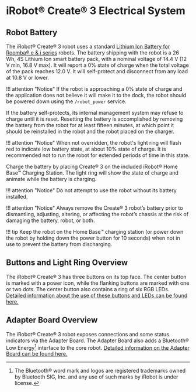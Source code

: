 # iRobot® Create® 3 Electrical System

## Robot Battery
The iRobot® Create® 3 robot uses a standard [Lithium Ion Battery for Roomba® e & i series](https://store.irobot.com/default/parts-and-accessories/roomba-batteries/) robots.
The battery shipping with the robot is a 26 Wh, 4S Lithium Ion smart battery pack, with a nominal voltage of 14.4 V (12 V min, 16.8 V max).
It will report a 0% state of charge when the total voltage of the pack reaches 12.0 V.
It will self-protect and disconnect from any load at 10.8 V or lower.

!!! attention "Notice"
    If the robot is approaching a 0% state of charge and the application does not believe it will make it to the dock, the robot should be powered down using the `/robot_power` service.

If the battery self-protects, its internal management system may refuse to charge until it is reset.
Resetting the battery is accomplished by removing the battery from the robot for at least fifteen minutes, at which point it should be reinstalled in the robot and the robot placed on the charger.


!!! attention "Notice"
    When not overridden, the robot's light ring will flash red to indicate low battery state, at about 10% state of charge. It is recommended not to run the robot for extended periods of time in this state.

Charge the battery by placing Create® 3 on the included iRobot® Home Base™ Charging Station.
The light ring will show the state of charge and animate while the battery is charging.

!!! attention "Notice"
    Do not attempt to use the robot without its battery installed.

!!! attention "Notice"
    Always remove the Create® 3 robot’s battery prior to dismantling, adjusting, altering, or affecting the robot’s chassis at the risk of damaging the battery, robot, or both.

!!! tip
    Keep the robot on the Home Base™ charging station (or power down the robot by holding down the power button for 10 seconds) when not in use to prevent the battery from discharging.

## Buttons and Light Ring Overview
The iRobot® Create® 3 has three buttons on its top face.
The center button is marked with a power icon, while the flanking buttons are marked with one or two dots.
The center button also contains a ring of six RGB LEDs.
[Detailed information about the use of these buttons and LEDs can be found here.](../hw/face.md)

## Adapter Board Overview
The iRobot® Create® 3 robot exposes connections and some status indicators via the Adapter Board.
The Adapter Board also adds a Bluetooth® Low Energy[^1] interface to the core robot.
[Detailed information on the Adapter Board can be found here.](../hw/adapter.md)

[^1]: The Bluetooth® word mark and logos are registered trademarks owned by Bluetooth SIG, Inc. and any use of such marks by iRobot is under license.
[^2]: All other trademarks mentioned are the property of their respective owners.
